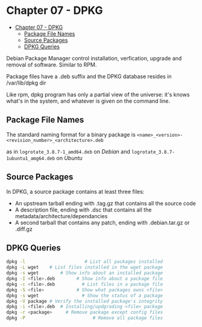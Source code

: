 # Chapter 07 - DPKG

- [Chapter 07 - DPKG](#chapter-07---dpkg)
    - [Package File Names](#package-file-names)
    - [Source Packages](#source-packages)
    - [DPKG Queries](#dpkg-queries)

Debian Package Manager control installation, verfication, upgrade and removal of software. Similar to RPM.

Package files have a .deb suffix and the DPKG database resides in /var/lib/dpkg dir

Like rpm, dpkg program has only a partial view of the universe: it's knows what's in the system, and whatever is given on the command line.

## Package File Names

The standard naming format for a binary package is `<name>_<version>-<revision_number>_<architecture>.deb`

as in `logrotate_3.8.7-1_amd64.deb` on *Debian* and `logrotate_3.8.7-1ubuntu1_amg64.deb` on *Ubuntu*

## Source Packages

In DPKG, a source package contains at least three files:

* An upstream tarball ending with .tag.gz that contains all the source code
* A description file, ending with .dsc that contains all the metadata/architecture/dependancies
* A second tarball that contains any patch, ending with .debian.tar.gz or .diff.gz

## DPKG Queries

```bash
dpkg -l                      # List all packages installed
dpkg -L wget    # List files installed in the wget package
dpkg -s wget        # Show info about an installed package
dpkg -I <file>.deb        # Show info about a package file
dpkg -c <file>.deb          # List files in a package file
dpkg -S <file>            # Show what packages owns <file>
dpkg -s wget                # Show the status of a package
dpkg -V package # Verify the installed package's integrity
dpkg -i <file>.deb  # Installing/updgrading <file> package
dpkg -r <package>     # Remove package except config files
dpkg -P                         # Remove all package files
```
